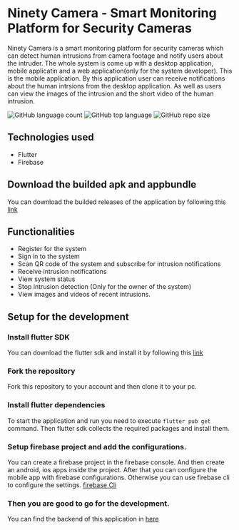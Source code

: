 # Ninety Camera - Smart Monitoring Platform for Security Cameras

Ninety Camera is a smart monitoring platform for security cameras which can detect human intrusions from camera footage and notify users about the intruder. The whole system is come up with a desktop application, mobile applicatin and a web application(only for the system developer). This is the mobile application. By this
application user can receive notifications about the human intrsions from the desktop application. As well as 
users can view the images of the intrusion and the short video of the human intrusion.

![GitHub language count](https://img.shields.io/github/languages/count/Ninety-Camera/mobile-app-new)
![GitHub top language](https://img.shields.io/github/languages/top/Ninety-Camera/mobile-app-new)
![GitHub repo size](https://img.shields.io/github/repo-size/Ninety-Camera/mobile-app-new)

## Technologies used
 - Flutter
 - Firebase
 
## Download the builded apk and appbundle
You can download the builded releases of the application by following this [link](https://drive.google.com/drive/folders/1DyCxkVg88vhtqmSoLFGr0rkOJWZ-iGVd?usp=sharing)

## Functionalities
 - Register for the system
 - Sign in to the system
 - Scan QR code of the system and subscribe for intrusion notifications
 - Receive intrusion notifications
 - View system status
 - Stop intrusion detection (Only for the owner of the system)
 - View images and videos of recent intrusions.

## Setup for the development

### Install flutter SDK
You can download the flutter sdk and install it by following this [link](https://docs.flutter.dev/get-started/install)

### Fork the repository
Fork this repository to your account and then clone it to your pc. 

### Install flutter dependencies
To start the application and run you need to execute ```flutter pub get``` command. Then flutter sdk collects the required packages and install them.

### Setup firebase project and add the configurations.
You can create a firebase project in the firebase console. And then create an android, ios apps inside the project. After that you can configure the mobile app with firebase configurations. Otherwise you can use firebase cli to configure the settings. [firebase Cli](https://firebase.flutter.dev/docs/cli/)

### Then you are good to go for the development.


You can find the backend of this application in [here](https://github.com/Ninety-Camera/web-backend)




